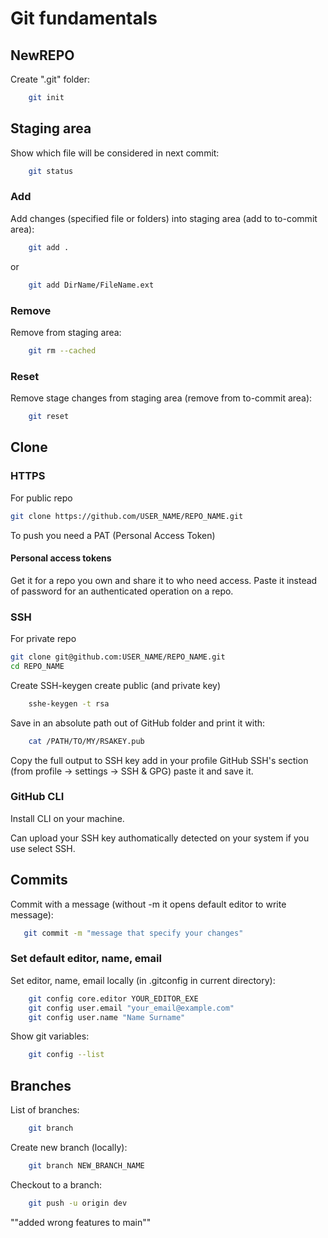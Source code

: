 # Git fundamentals

## NewREPO

Create ".git" folder:
```sh
    git init
```

## Staging area
Show which file will be considered in next commit:
```sh
    git status
```

### Add
Add changes (specified file or folders) into staging area (add to to-commit area):
```sh
    git add .
```
or
```sh
    git add DirName/FileName.ext
```
### Remove
Remove from staging area:
```sh
    git rm --cached
```

### Reset
Remove stage changes from staging area (remove from to-commit area):
```sh
    git reset
```




## Clone

### HTTPS

For public repo
```sh
git clone https://github.com/USER_NAME/REPO_NAME.git
```

To push you need a PAT (Personal Access Token)

#### Personal access tokens
Get it for a repo you own and share it to who need access.
Paste it instead of password for an authenticated operation on a repo.


### SSH
For private repo
```sh
git clone git@github.com:USER_NAME/REPO_NAME.git
cd REPO_NAME
```
Create SSH-keygen create public (and private key)
```sh
    sshe-keygen -t rsa
```
Save in an absolute path out of GitHub folder and print it with:
```sh
    cat /PATH/TO/MY/RSAKEY.pub
```
Copy the full output to SSH key add in your profile GitHub SSH's section (from profile -> settings -> SSH & GPG) paste it and save it.

### GitHub CLI

Install CLI on your machine.

Can upload your SSH key authomatically detected on your system if you use select SSH.


## Commits
Commit with a message (without -m it opens default editor to write message):
```sh
   git commit -m "message that specify your changes"
```
### Set default editor, name, email
Set editor, name, email locally (in .gitconfig in current directory):
```sh
    git config core.editor YOUR_EDITOR_EXE
    git config user.email "your_email@example.com"
    git config user.name "Name Surname"
```
Show git variables:
```sh
    git config --list
```

## Branches

List of branches:
```sh
    git branch
```

Create new branch (locally):
```sh
    git branch NEW_BRANCH_NAME
```

Checkout to a branch:
```sh
    git push -u origin dev
```

""added wrong features to main""